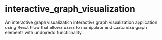# interactive_graph_visualization
An interactive graph visualization interactive graph visualization application using React Flow that allows users to manipulate and customize graph elements with undo/redo functionality.
